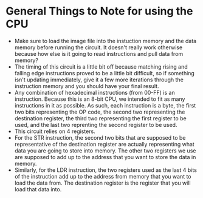 # General Things to Note for using the CPU

- Make sure to load the image file into the instuction memory and the data memory before running the circuit. It doesn't really work otherwise because how else is it going to read instructions and pull data from memory?
- The timing of this circuit is a little bit off because matching rising and falling edge instructions proved to be a little bit difficult, so if something isn't updating immediately, give it a few more iterations through the instruction memory and you should have your final result.
- Any combination of hexadecimal instructions (from 00-FF) is an instruction. Because this is an 8-bit CPU, we intended to fit as many instructions in it as possible. As such, each instruction is a byte, the first two bits representing the OP code, the second two representing the destination register, the third two representing the first register to be used, and the last two reprenting the second register to be used.
- This circuit relies on 4 registers.
- For the STR instruction, the second two bits that are supposed to be representative of the destination register are actually representing what data you are going to store into memory. The other two registers we use are supposed to add up to the address that you want to store the data in memory.
- Similarly, for the LDR instruction, the two registers used as the last 4 bits of the instruction add up to the address from memory that you want to load the data from. The destination register is the register that you will load that data into.
